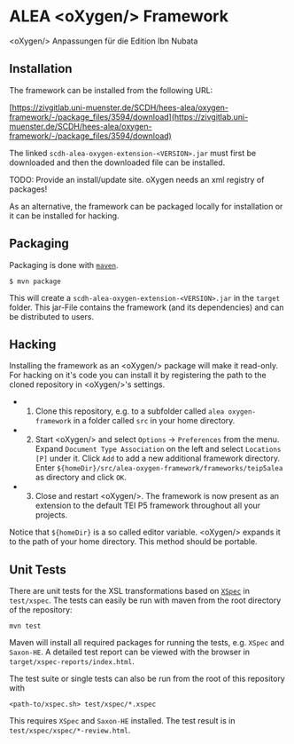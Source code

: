 # ALEA &lt;oXygen/> Framework

&lt;oXygen/> Anpassungen für die Edition Ibn Nubata

## Installation

The framework can be installed from the following URL:

[https://zivgitlab.uni-muenster.de/SCDH/hees-alea/oxygen-framework/-/package_files/3594/download](https://zivgitlab.uni-muenster.de/SCDH/hees-alea/oxygen-framework/-/package_files/3594/download)

The linked `scdh-alea-oxygen-extension-<VERSION>.jar` must first be
downloaded and then the downloaded file can be installed.

TODO: Provide an install/update site. oXygen needs an xml registry of packages!

As an alternative, the framework can be packaged locally for
installation or it can be installed for hacking.

## Packaging

Packaging is done with [`maven`](https://maven.apache.org/).

	$ mvn package
	
This will create a `scdh-alea-oxygen-extension-<VERSION>.jar` in the
`target` folder. This jar-File contains the framework (and its
dependencies) and can be distributed to users.

## Hacking

Installing the framework as an &lt;oXygen/> package will make it
read-only. For hacking on it's code you can install it by registering
the path to the cloned repository in &lt;oXygen/>'s settings.

- 1) Clone this repository, e.g. to a subfolder called `alea
	oxygen-framework` in a folder called `src` in your home directory.

- 2) Start &lt;oXygen/> and select `Options` -> `Preferences` from the
  menu. Expand `Document Type Association` on the left and select
  `Locations [P]` under it. Click `Add` to add a new additional
  framework directory.  Enter
  `${homeDir}/src/alea-oxygen-framework/frameworks/teip5alea` as
  directory and click `OK`.
  
- 3) Close and restart &lt;oXygen/>. The framework is now present as an
  extension to the default TEI P5 framework throughout all your
  projects.

Notice that `${homeDir}` is a so called editor variable. &lt;oXygen/>
expands it to the path of your home directory. This method should be
portable.


## Unit Tests

There are unit tests for the XSL transformations based on
[`XSpec`](https://github.com/xspec/xspec) in `test/xspec`. The tests
can easily be run with maven from the root directory of the
repository:

	mvn test

Maven will install all required packages for running the tests,
e.g. `XSpec` and `Saxon-HE`. A detailed test report can be viewed with
the browser in `target/xspec-reports/index.html`.

The test suite or single tests can also be run from the root of this
repository with

	<path-to/xspec.sh> test/xspec/*.xspec

This requires `XSpec` and `Saxon-HE` installed. The test result is in
`test/xspec/xspec/*-review.html`.
